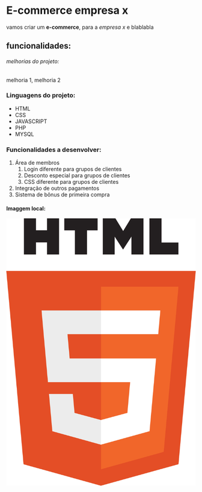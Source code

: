 # E-commerce empresa x

vamos criar um **e-commerce**, para a _empresa x_ e blablabla

## funcionalidades:

###### melhorias do projeto:

melhoria 1, melhoria 2

### Linguagens do projeto:

* HTML
* CSS
* JAVASCRIPT
* PHP
* MYSQL

### Funcionalidades a desenvolver:

1. Área de membros
    1. Login diferente para grupos de clientes  
    2. Desconto especial para grupos de clientes
    3. CSS diferente para grupos de clientes
2. Integração de outros pagamentos
3. Sistema de bônus de primeira compra

#### Imaggem local:

![Logo do HTML](img/HMTL%20LOGO.png)
